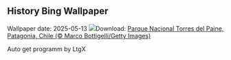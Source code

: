 ## History Bing Wallpaper
Wallpaper date: 2025-05-13
![](https://www.bing.com/th?id=OHR.TorresChile_ES-ES1426138638_UHD.jpg&w=1000)Download: [Parque Nacional Torres del Paine, Patagonia, Chile (© Marco Bottigelli/Getty Images)](https://www.bing.com/th?id=OHR.TorresChile_ES-ES1426138638_UHD.jpg)

Auto get programm by LtgX
